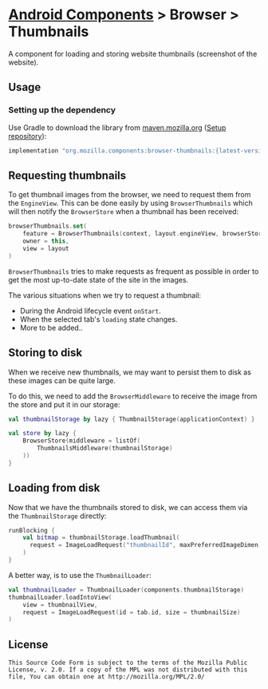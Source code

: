 # [Android Components](../../../README.md) > Browser > Thumbnails

A component for loading and storing website thumbnails (screenshot of the website).

## Usage

### Setting up the dependency

Use Gradle to download the library from [maven.mozilla.org](https://maven.mozilla.org/) ([Setup repository](../../../README.md#maven-repository)):

```Groovy
implementation "org.mozilla.components:browser-thumbnails:{latest-version}"
```

## Requesting thumbnails

To get thumbnail images from the browser, we need to request them from the `EngineView`. This can
be done easily by using `BrowserThumbnails` which will then notify the `BrowserStore` when a
thumbnail has been received:

```kotlin
browserThumbnails.set(
    feature = BrowserThumbnails(context, layout.engineView, browserStore),
    owner = this,
    view = layout
)
```

`BrowserThumbnails` tries to make requests as frequent as possible in order to get the most
up-to-date state of the site in the images.

The various situations when we try to request a thumbnail:
 - During the Android lifecycle event `onStart`.
 - When the selected tab's `loading` state changes.
 - More to be added..

## Storing to disk

When we receive new thumbnails, we may want to persist them to disk as these images can be quite large.

To do this, we need to add the `BrowserMiddleware` to receive the image from the store 
and put it in our storage:

```kotlin
val thumbnailStorage by lazy { ThumbnailStorage(applicationContext) }

val store by lazy {
    BrowserStore(middleware = listOf(
        ThumbnailsMiddleware(thumbnailStorage)
    ))
}
```

## Loading from disk

Now that we have the thumbnails stored to disk, we can access them via the `ThumbnailStorage`
directly:

```kotlin
runBlocking {
    val bitmap = thumbnailStorage.loadThumbnail(
      request = ImageLoadRequest("thumbnailId", maxPreferredImageDimen)
    )
}
```

A better way, is to use the `ThumbnailLoader`:

```kotlin
val thumbnailLoader = ThumbnailLoader(components.thumbnailStorage)
thumbnailLoader.loadIntoView(
    view = thumbnailView,
    request = ImageLoadRequest(id = tab.id, size = thumbnailSize)
)
```

## License

    This Source Code Form is subject to the terms of the Mozilla Public
    License, v. 2.0. If a copy of the MPL was not distributed with this
    file, You can obtain one at http://mozilla.org/MPL/2.0/
